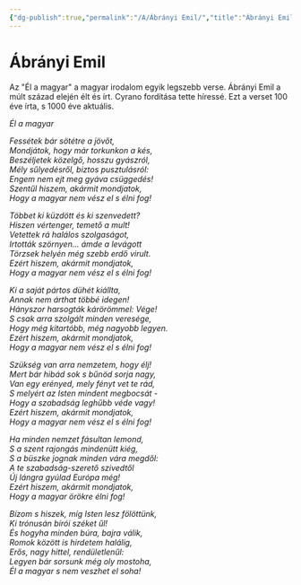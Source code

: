 ```yaml
---
{"dg-publish":true,"permalink":"/A/Ábrányi Emil/","title":"Ábrányi Emil","created":"2023-12-08T09:23","updated":"2023-12-08T09:23"}
---
```



# Ábrányi Emil

Az "Él a magyar" a magyar irodalom egyik legszebb verse. Ábrányi Emil a múlt század elején élt és írt. Cyrano fordítása tette híressé. Ezt a verset 100 éve írta, s 1000 éve aktuális.  

*Él a magyar*

*Fessétek bár sötétre a jövőt,  
Mondjátok, hogy már torkunkon a kés,  
Beszéljetek közelgő, hosszu gyászról,  
Mély sűlyedésről, biztos pusztulásról:  
Engem nem ejt meg gyáva csüggedés!  
Szentűl hiszem, akármit mondjatok,  
Hogy a magyar nem vész el s élni fog!*  

*Többet ki küzdött és ki szenvedett?  
Hiszen vértenger, temető a mult!  
Vetettek rá halálos szolgaságot,  
Irtották szörnyen... ámde a levágott  
Törzsek helyén még szebb erdő virult.  
Ezért hiszem, akármit mondjatok,  
Hogy a magyar nem vész el s élni fog!*  

*Ki a saját pártos dühét kiállta,  
Annak nem árthat többé idegen!  
Hányszor harsogták kárörömmel: Vége!  
S csak arra szolgált minden veresége,  
Hogy még kitartóbb, még nagyobb legyen.  
Ezért hiszem, akármit mondjatok,  
Hogy a magyar nem vész el s élni fog!*  

*Szükség van arra nemzetem, hogy élj!  
Mert bár hibád sok s bűnöd sorja nagy,  
Van egy erényed, mely fényt vet te rád,  
S melyért az Isten mindent megbocsát -  
Hogy a szabadság leghűbb véde vagy!  
Ezért hiszem, akármit mondjatok,  
Hogy a magyar nem vész el s élni fog!*  

*Ha minden nemzet fásultan lemond,  
S a szent rajongás mindenütt kiég,  
S a büszke jognak minden vára megdől:  
A te szabadság-szerető szivedtől  
Új lángra gyúlad Európa még!  
Ezért hiszem, akármit mondjatok,  
Hogy a magyar örökre élni fog!*  

*Bízom s hiszek, míg Isten lesz fölöttünk,  
Ki trónusán bírói széket űl!  
És hogyha minden búra, bajra válik,  
Romok között is hirdetem halálig,  
Erős, nagy hittel, rendületlenűl:  
Legyen bár sorsunk még oly mostoha,  
Él a magyar s nem veszhet el soha!*